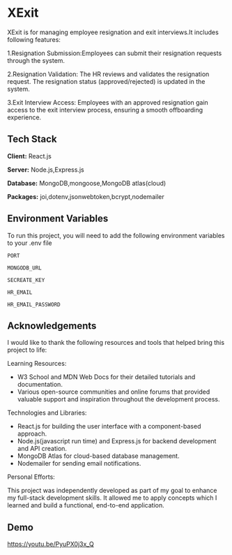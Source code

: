 
# XExit

XExit is for managing employee resignation and exit interviews.It includes following features:

1.Resignation Submission:Employees can submit their resignation requests through the system.

2.Resignation Validation: The HR reviews and validates the resignation request. The resignation status (approved/rejected) is updated in the system.

3.Exit Interview Access: Employees with an approved resignation gain access to the exit interview process, ensuring a smooth offboarding experience.



## Tech Stack

**Client:** React.js

**Server:** Node.js,Express.js

**Database:** MongoDB,mongoose,MongoDB atlas(cloud)

**Packages:** joi,dotenv,jsonwebtoken,bcrypt,nodemailer
## Environment Variables

To run this project, you will need to add the following environment variables to your .env file

`PORT`

`MONGODB_URL`

`SECREATE_KEY`

`HR_EMAIL`

`HR_EMAIL_PASSWORD`



## Acknowledgements

 I would like to thank the following resources and tools that helped bring this project to life:

Learning Resources:
* W3 School and MDN Web Docs for their detailed tutorials and documentation.
* Various open-source communities and online forums that provided valuable support and inspiration throughout the development process.

Technologies and Libraries:
* React.js for building the user interface with a component-based approach.
* Node.js(javascript run time) and Express.js for backend development and API creation.
* MongoDB Atlas for cloud-based database management.
* Nodemailer for sending email notifications.

Personal Efforts:

This project was independently developed as part of my goal to enhance my full-stack development skills. It allowed me to apply concepts which I learned and build a functional, end-to-end application.

## Demo

https://youtu.be/PyuPX0j3x_Q
